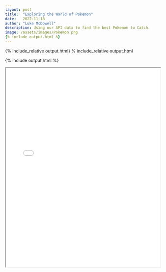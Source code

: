 ```yaml
---
layout: post
title:  "Exploring the World of Pokemon"
date:   2022-11-18
author: "Luke McDowell"
description: Using our API data to find the best Pokemon to Catch.
image: /assets/images/Pokemon.png
{% include output.html %}
---
```

{% include_relative output.html}
% include_relative output.html

{% include output.html %}
<iframe width=100%, height=650, src='output.html'></iframe>
